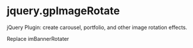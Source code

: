jquery.gpImageRotate
====================

jQuery Plugin: create carousel, portfolio, and other image rotation effects.

Replace imBannerRotater